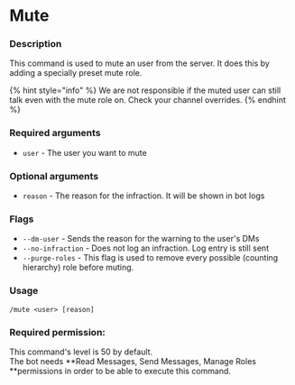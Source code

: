 # Mute

### **Description**

This command is used to mute an user from the server. It does this by adding a specially preset mute role.

{% hint style="info" %}
We are not responsible if the muted user can still talk even with the mute role on. Check your channel overrides.
{% endhint %}

### **Required arguments**

* `user` - The user you want to mute

### **Optional arguments**

* `reason` - The reason for the infraction. It will be shown in bot logs

### Flags

* `--dm-user` - Sends the reason for the warning to the user's DMs
* `--no-infraction` - Does not log an infraction. Log entry is still sent
* `--purge-roles` - This flag is used to remove every possible (counting hierarchy) role before muting.

### **Usage**

```
/mute <user> [reason]
```

### **Required permission:**

This command's level is 50 by default.\
The bot needs **Read Messages, Send Messages, Manage Roles **permissions in order to be able to execute this command.
